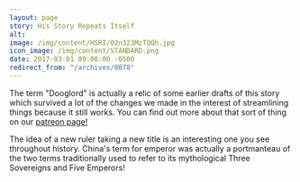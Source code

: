 ```yaml
---
layout: page
story: His Story Repeats Itself
alt:
image: /img/content/HSRI/02n323MzTQQh.jpg
icon_image: /img/content/STANDARD.png
date: 2017-03-01 09:00:00 -0500
redirect_from: "/archives/0078"
---
```


The term "Dooglord" is actually a relic of some earlier drafts of this story which survived a lot of the changes we made in the interest of streamlining things because it still works. You can find out more about that sort of thing on our [patreon page!](https://www.patreon.com/fabelaro)

The idea of a new ruler taking a new title is an interesting one you see throughout history. China's term for emperor was actually a portmanteau of the two terms traditionally used to refer to its mythological Three Sovereigns and Five Emperors!

